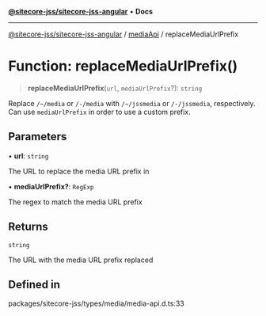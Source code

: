 [**@sitecore-jss/sitecore-jss-angular**](../../../README.md) • **Docs**

***

[@sitecore-jss/sitecore-jss-angular](../../../README.md) / [mediaApi](../README.md) / replaceMediaUrlPrefix

# Function: replaceMediaUrlPrefix()

> **replaceMediaUrlPrefix**(`url`, `mediaUrlPrefix`?): `string`

Replace `/~/media` or `/-/media` with `/~/jssmedia` or `/-/jssmedia`, respectively.
Can use `mediaUrlPrefix` in order to use a custom prefix.

## Parameters

• **url**: `string`

The URL to replace the media URL prefix in

• **mediaUrlPrefix?**: `RegExp`

The regex to match the media URL prefix

## Returns

`string`

The URL with the media URL prefix replaced

## Defined in

packages/sitecore-jss/types/media/media-api.d.ts:33
